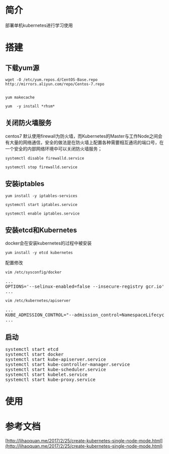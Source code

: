 #	简介

部署单机kubernetes进行学习使用


#	搭建

##	下载yum源

	wget -O /etc/yum.repos.d/CentOS-Base.repo http://mirrors.aliyun.com/repo/Centos-7.repo


	yum makecache

	yum  -y install *rhsm*

##	关闭防火墙服务

centos7 默认使用firewall为防火墙，而Kubernetes的Master与工作Node之间会有大量的网络通信，安全的做法是在防火墙上配置各种需要相互通讯的端口号，在一个安全的内部网络环境中可以关闭防火墙服务；

	systemctl disable firewalld.service

	systemctl stop firewalld.service

##	安装iptables

	yum install -y iptables-services

	systemctl start iptables.service

	systemctl enable iptables.service

##	安装etcd和Kubernetes

docker会在安装kubernetes的过程中被安装

	yum install -y etcd kubernetes

配置修改

	vim /etc/sysconfig/docker

<pre>
...
OPTIONS='--selinux-enabled=false --insecure-registry gcr.io'
...
</pre>

	vim /etc/kubernetes/apiserver

<pre>
...
KUBE_ADMISSION_CONTROL="--admission_control=NamespaceLifecycle,NamespaceExists,LimitRanger,SecurityContextDeny,ResourceQuota"
...
</pre>


##	启动

<pre>
systemctl start etcd
systemctl start docker
systemctl start kube-apiserver.service
systemctl start kube-controller-manager.service
systemctl start kube-scheduler.service
systemctl start kubelet.service
systemctl start kube-proxy.service
</pre>



#	使用

















#	参考文档

[http://lihaoquan.me/2017/2/25/create-kubernetes-single-node-mode.html](http://lihaoquan.me/2017/2/25/create-kubernetes-single-node-mode.html)